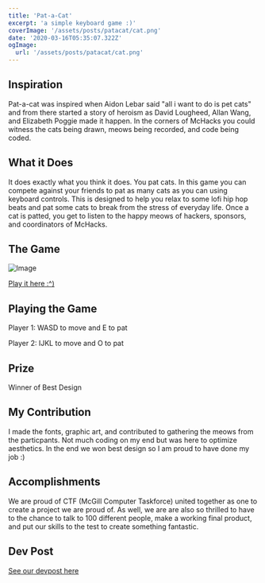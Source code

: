 ```yaml
---
title: 'Pat-a-Cat'
excerpt: 'a simple keyboard game :)'
coverImage: '/assets/posts/patacat/cat.png'
date: '2020-03-16T05:35:07.322Z'
ogImage:
  url: '/assets/posts/patacat/cat.png'
---
```



## Inspiration 

Pat-a-cat was inspired when Aidon Lebar said "all i want to do is pet cats" and from there started a story of heroism as David Lougheed, Allan Wang, and Elizabeth Poggie made it happen. In the corners of McHacks you could witness the cats being drawn, meows being recorded, and code being coded.

## What it Does

It does exactly what you think it does. You pat cats. In this game you can compete against your friends to pat as many cats as you can using keyboard controls. This is designed to help you relax to some lofi hip hop beats and pat some cats to break from the stress of everyday life. Once a cat is patted, you get to listen to the happy meows of hackers, sponsors, and coordinators of McHacks.

## The Game

![Image](/assets/posts/patacat/1.png)

[Play it here :^)](https://patacat.github.io/)

## Playing the Game

Player 1: WASD to move and E to pat

Player 2: IJKL to move and O to pat

## Prize

Winner of Best Design

## My Contribution

I made the fonts, graphic art, and contributed to gathering the meows from the particpants. Not much coding on my end but was here to optimize aesthetics. In the end we won best design so I am proud to have done my job :) 

## Accomplishments

We are proud of CTF (McGill Computer Taskforce) united together as one to create a project we are proud of. As well, we are are also so thrilled to have to the chance to talk to 100 different people, make a working final product, and put our skills to the test to create something fantastic.

## Dev Post

[See our devpost here](https://devpost.com/software/pat-a-cat-mqs6iy)

